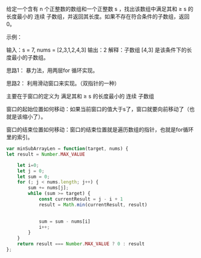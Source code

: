 给定一个含有 n 个正整数的数组和一个正整数 s ，找出该数组中满足其和 ≥ s 的长度最小的 连续 子数组，并返回其长度。如果不存在符合条件的子数组，返回 0。

示例：

输入：s = 7, nums = [2,3,1,2,4,3] 输出：2 解释：子数组 [4,3] 是该条件下的长度最小的子数组。


思路1： 暴力法，用两层for 循环实现。



思路2： 利用滑动窗口来实现。（双指针的一种）

主要在于窗口的定义为 满足其和 ≥ s 的长度最小的 连续 子数组

窗口的起始位置如何移动：如果当前窗口的值大于s了，窗口就要向前移动了（也就是该缩小了）。

窗口的结束位置如何移动：窗口的结束位置就是遍历数组的指针，也就是for循环里的索引。

```javascript
var minSubArrayLen = function(target, nums) {
let result = Number.MAX_VALUE

    let i=0;
    let j = 0;
    let sum = 0;
    for (; j < nums.length; j++) {
        sum += nums[j];
        while (sum >= target) {
            const currentResult = j - i + 1
            result = Math.min(currentResult, result)

            
            sum = sum - nums[i]
            i++;
        }
    }
    return result === Number.MAX_VALUE ? 0 : result
};
```